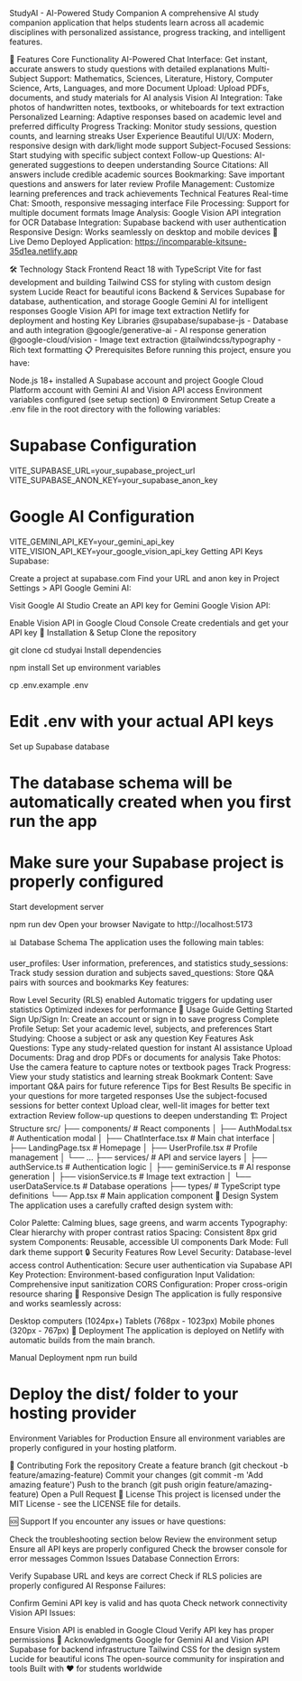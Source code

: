 StudyAI - AI-Powered Study Companion
A comprehensive AI study companion application that helps students learn across all academic disciplines with personalized assistance, progress tracking, and intelligent features.

🌟 Features
Core Functionality
AI-Powered Chat Interface: Get instant, accurate answers to study questions with detailed explanations
Multi-Subject Support: Mathematics, Sciences, Literature, History, Computer Science, Arts, Languages, and more
Document Upload: Upload PDFs, documents, and study materials for AI analysis
Vision AI Integration: Take photos of handwritten notes, textbooks, or whiteboards for text extraction
Personalized Learning: Adaptive responses based on academic level and preferred difficulty
Progress Tracking: Monitor study sessions, question counts, and learning streaks
User Experience
Beautiful UI/UX: Modern, responsive design with dark/light mode support
Subject-Focused Sessions: Start studying with specific subject context
Follow-up Questions: AI-generated suggestions to deepen understanding
Source Citations: All answers include credible academic sources
Bookmarking: Save important questions and answers for later review
Profile Management: Customize learning preferences and track achievements
Technical Features
Real-time Chat: Smooth, responsive messaging interface
File Processing: Support for multiple document formats
Image Analysis: Google Vision API integration for OCR
Database Integration: Supabase backend with user authentication
Responsive Design: Works seamlessly on desktop and mobile devices
🚀 Live Demo
Deployed Application: https://incomparable-kitsune-35d1ea.netlify.app

🛠️ Technology Stack
Frontend
React 18 with TypeScript
Vite for fast development and building
Tailwind CSS for styling with custom design system
Lucide React for beautiful icons
Backend & Services
Supabase for database, authentication, and storage
Google Gemini AI for intelligent responses
Google Vision API for image text extraction
Netlify for deployment and hosting
Key Libraries
@supabase/supabase-js - Database and auth integration
@google/generative-ai - AI response generation
@google-cloud/vision - Image text extraction
@tailwindcss/typography - Rich text formatting
📋 Prerequisites
Before running this project, ensure you have:

Node.js 18+ installed
A Supabase account and project
Google Cloud Platform account with Gemini AI and Vision API access
Environment variables configured (see setup section)
⚙️ Environment Setup
Create a .env file in the root directory with the following variables:

# Supabase Configuration
VITE_SUPABASE_URL=your_supabase_project_url
VITE_SUPABASE_ANON_KEY=your_supabase_anon_key

# Google AI Configuration
VITE_GEMINI_API_KEY=your_gemini_api_key
VITE_VISION_API_KEY=your_google_vision_api_key
Getting API Keys
Supabase:

Create a project at supabase.com
Find your URL and anon key in Project Settings > API
Google Gemini AI:

Visit Google AI Studio
Create an API key for Gemini
Google Vision API:

Enable Vision API in Google Cloud Console
Create credentials and get your API key
🚀 Installation & Setup
Clone the repository

git clone <repository-url>
cd studyai
Install dependencies

npm install
Set up environment variables

cp .env.example .env
# Edit .env with your actual API keys
Set up Supabase database

# The database schema will be automatically created when you first run the app
# Make sure your Supabase project is properly configured
Start development server

npm run dev
Open your browser Navigate to http://localhost:5173

📊 Database Schema
The application uses the following main tables:

user_profiles: User information, preferences, and statistics
study_sessions: Track study session duration and subjects
saved_questions: Store Q&A pairs with sources and bookmarks
Key features:

Row Level Security (RLS) enabled
Automatic triggers for updating user statistics
Optimized indexes for performance
🎯 Usage Guide
Getting Started
Sign Up/Sign In: Create an account or sign in to save progress
Complete Profile Setup: Set your academic level, subjects, and preferences
Start Studying: Choose a subject or ask any question
Key Features
Ask Questions: Type any study-related question for instant AI assistance
Upload Documents: Drag and drop PDFs or documents for analysis
Take Photos: Use the camera feature to capture notes or textbook pages
Track Progress: View your study statistics and learning streak
Bookmark Content: Save important Q&A pairs for future reference
Tips for Best Results
Be specific in your questions for more targeted responses
Use the subject-focused sessions for better context
Upload clear, well-lit images for better text extraction
Review follow-up questions to deepen understanding
🏗️ Project Structure
src/
├── components/          # React components
│   ├── AuthModal.tsx   # Authentication modal
│   ├── ChatInterface.tsx # Main chat interface
│   ├── LandingPage.tsx # Homepage
│   ├── UserProfile.tsx # Profile management
│   └── ...
├── services/           # API and service layers
│   ├── authService.ts  # Authentication logic
│   ├── geminiService.ts # AI response generation
│   ├── visionService.ts # Image text extraction
│   └── userDataService.ts # Database operations
├── types/              # TypeScript type definitions
└── App.tsx            # Main application component
🎨 Design System
The application uses a carefully crafted design system with:

Color Palette: Calming blues, sage greens, and warm accents
Typography: Clear hierarchy with proper contrast ratios
Spacing: Consistent 8px grid system
Components: Reusable, accessible UI components
Dark Mode: Full dark theme support
🔒 Security Features
Row Level Security: Database-level access control
Authentication: Secure user authentication via Supabase
API Key Protection: Environment-based configuration
Input Validation: Comprehensive input sanitization
CORS Configuration: Proper cross-origin resource sharing
📱 Responsive Design
The application is fully responsive and works seamlessly across:

Desktop computers (1024px+)
Tablets (768px - 1023px)
Mobile phones (320px - 767px)
🚀 Deployment
The application is deployed on Netlify with automatic builds from the main branch.

Manual Deployment
npm run build
# Deploy the dist/ folder to your hosting provider
Environment Variables for Production
Ensure all environment variables are properly configured in your hosting platform.

🤝 Contributing
Fork the repository
Create a feature branch (git checkout -b feature/amazing-feature)
Commit your changes (git commit -m 'Add amazing feature')
Push to the branch (git push origin feature/amazing-feature)
Open a Pull Request
📄 License
This project is licensed under the MIT License - see the LICENSE file for details.

🆘 Support
If you encounter any issues or have questions:

Check the troubleshooting section below
Review the environment setup
Ensure all API keys are properly configured
Check the browser console for error messages
Common Issues
Database Connection Errors:

Verify Supabase URL and keys are correct
Check if RLS policies are properly configured
AI Response Failures:

Confirm Gemini API key is valid and has quota
Check network connectivity
Vision API Issues:

Ensure Vision API is enabled in Google Cloud
Verify API key has proper permissions
🙏 Acknowledgments
Google for Gemini AI and Vision API
Supabase for backend infrastructure
Tailwind CSS for the design system
Lucide for beautiful icons
The open-source community for inspiration and tools
Built with ❤️ for students worldwide
